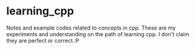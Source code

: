 # learning_cpp
Notes and example codes related to concepts in cpp.
These are my experiments and understanding on the path of learning cpp.
I don't claim they are perfect or correct.:P
